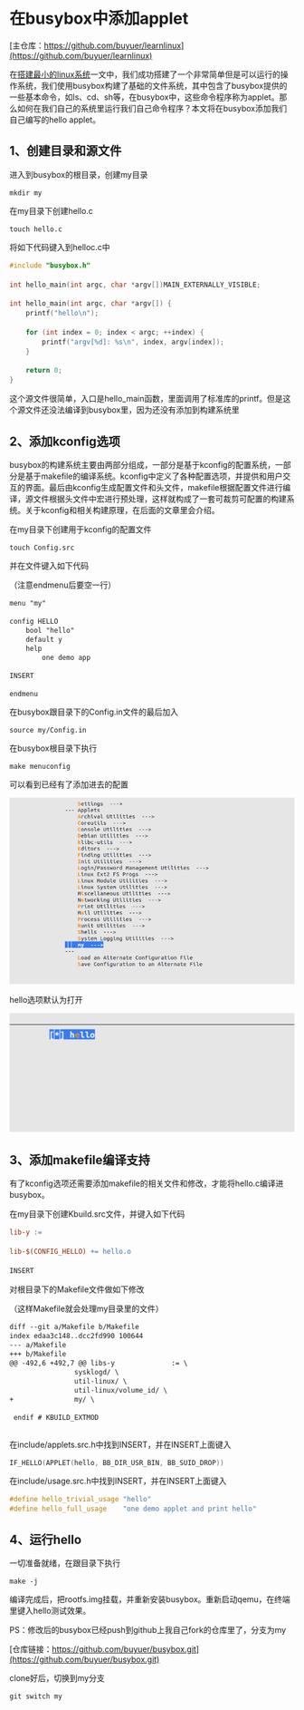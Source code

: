 # 在busybox中添加applet

[主仓库：https://github.com/buyuer/learnlinux](https://github.com/buyuer/learnlinux)

在[搭建最小的linux系统](./搭建最小的linux系统.md)一文中，我们成功搭建了一个非常简单但是可以运行的操作系统，我们使用busybox构建了基础的文件系统，其中包含了busybox提供的一些基本命令，如ls、cd、sh等，在busybox中，这些命令程序称为applet。那么如何在我们自己的系统里运行我们自己命令程序？本文将在busybox添加我们自己编写的hello applet。

## 1、创建目录和源文件

进入到busybox的根目录，创建my目录

```shell
mkdir my
```

在my目录下创建hello.c

```shell
touch hello.c
```

将如下代码键入到helloc.c中

```c
#include "busybox.h"

int hello_main(int argc, char *argv[])MAIN_EXTERNALLY_VISIBLE;

int hello_main(int argc, char *argv[]) {
    printf("hello\n");

    for (int index = 0; index < argc; ++index) {
        printf("argv[%d]: %s\n", index, argv[index]);
    }

    return 0;
}

```

这个源文件很简单，入口是hello_main函数，里面调用了标准库的printf。但是这个源文件还没法编译到busybox里，因为还没有添加到构建系统里

## 2、添加kconfig选项

busybox的构建系统主要由两部分组成，一部分是基于kconfig的配置系统，一部分是基于makefile的编译系统。kconfig中定义了各种配置选项，并提供和用户交互的界面。最后由kconfig生成配置文件和头文件，makefile根据配置文件进行编译，源文件根据头文件中宏进行预处理，这样就构成了一套可裁剪可配置的构建系统。关于kconfig和相关构建原理，在后面的文章里会介绍。

在my目录下创建用于kconfig的配置文件

```shell
touch Config.src
```

并在文件键入如下代码

（注意endmenu后要空一行）

```
menu "my"

config HELLO
	bool "hello"
	default y
	help
		one demo app

INSERT

endmenu

```

在busybox跟目录下的Config.in文件的最后加入

```
source my/Config.in
```

在busybox根目录下执行

```shell
make menuconfig
```

可以看到已经有了添加进去的配置

![meunconfig](image/在busybox中添加applet/1662457883516.png "meunconfig")

hello选项默认为打开

![hello](image/在busybox中添加applet/1662457924029.png "hello")

## 3、添加makefile编译支持

有了kconfig选项还需要添加makefile的相关文件和修改，才能将hello.c编译进busybox。

在my目录下创建Kbuild.src文件，并键入如下代码

```makefile
lib-y :=

lib-$(CONFIG_HELLO) += hello.o

INSERT

```

对根目录下的Makefile文件做如下修改

（这样Makefile就会处理my目录里的文件）

```
diff --git a/Makefile b/Makefile
index edaa3c148..dcc2fd990 100644
--- a/Makefile
+++ b/Makefile
@@ -492,6 +492,7 @@ libs-y              := \
                sysklogd/ \
                util-linux/ \
                util-linux/volume_id/ \
+               my/ \
 
 endif # KBUILD_EXTMOD
 
```

在include/applets.src.h中找到INSERT，并在INSERT上面键入

```c
IF_HELLO(APPLET(hello, BB_DIR_USR_BIN, BB_SUID_DROP))
```

在include/usage.src.h中找到INSERT，并在INSERT上面键入

```c
#define hello_trivial_usage "hello"
#define hello_full_usage    "one demo applet and print hello"
```

## 4、运行hello

一切准备就绪，在跟目录下执行

```shell
make -j
```

编译完成后，把rootfs.img挂载，并重新安装busybox。重新启动qemu，在终端里键入hello测试效果。



PS：修改后的busybox已经push到github上我自己fork的仓库里了，分支为my

[仓库链接：https://github.com/buyuer/busybox.git](https://github.com/buyuer/busybox.git)

clone好后，切换到my分支

```shell
git switch my
```
